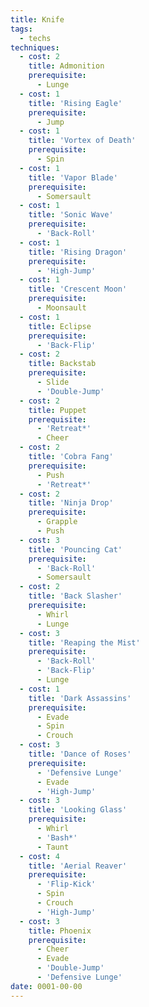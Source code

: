 ```yaml
---
title: Knife
tags:
  - techs
techniques:
  - cost: 2
    title: Admonition
    prerequisite:
      - Lunge
  - cost: 1
    title: 'Rising Eagle'
    prerequisite:
      - Jump
  - cost: 1
    title: 'Vortex of Death'
    prerequisite:
      - Spin
  - cost: 1
    title: 'Vapor Blade'
    prerequisite:
      - Somersault
  - cost: 1
    title: 'Sonic Wave'
    prerequisite:
      - 'Back-Roll'
  - cost: 1
    title: 'Rising Dragon'
    prerequisite:
      - 'High-Jump'
  - cost: 1
    title: 'Crescent Moon'
    prerequisite:
      - Moonsault
  - cost: 1
    title: Eclipse
    prerequisite:
      - 'Back-Flip'
  - cost: 2
    title: Backstab
    prerequisite:
      - Slide
      - 'Double-Jump'
  - cost: 2
    title: Puppet
    prerequisite:
      - 'Retreat*'
      - Cheer
  - cost: 2
    title: 'Cobra Fang'
    prerequisite:
      - Push
      - 'Retreat*'
  - cost: 2
    title: 'Ninja Drop'
    prerequisite:
      - Grapple
      - Push
  - cost: 3
    title: 'Pouncing Cat'
    prerequisite:
      - 'Back-Roll'
      - Somersault
  - cost: 2
    title: 'Back Slasher'
    prerequisite:
      - Whirl
      - Lunge
  - cost: 3
    title: 'Reaping the Mist'
    prerequisite:
      - 'Back-Roll'
      - 'Back-Flip'
      - Lunge
  - cost: 1
    title: 'Dark Assassins'
    prerequisite:
      - Evade
      - Spin
      - Crouch
  - cost: 3
    title: 'Dance of Roses'
    prerequisite:
      - 'Defensive Lunge'
      - Evade
      - 'High-Jump'
  - cost: 3
    title: 'Looking Glass'
    prerequisite:
      - Whirl
      - 'Bash*'
      - Taunt
  - cost: 4
    title: 'Aerial Reaver'
    prerequisite:
      - 'Flip-Kick'
      - Spin
      - Crouch
      - 'High-Jump'
  - cost: 3
    title: Phoenix
    prerequisite:
      - Cheer
      - Evade
      - 'Double-Jump'
      - 'Defensive Lunge'
date: 0001-00-00
---
```

